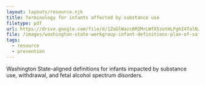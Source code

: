 ```yaml
---
layout: layouts/resource.njk
title: Terminology for infants affected by substance use
filetype: pdf
url: https://drive.google.com/file/d/1ZoGlWazc6M2MrLWfX5zotHLFghI4TolN/view
file: /images/washington-state-workgroup-infant-definitions-plan-of-safe-care.pdf
tags:
  - resource
  - prevention
---
```

Washington State-aligned definitions for infants impacted by substance use, withdrawal, and fetal alcohol spectrum disorders.
